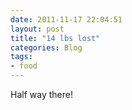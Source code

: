 ```yaml
---
date: 2011-11-17 22:04:51
layout: post
title: "14 lbs lost"
categories: Blog
tags:
- food
---
```


Half way there!
